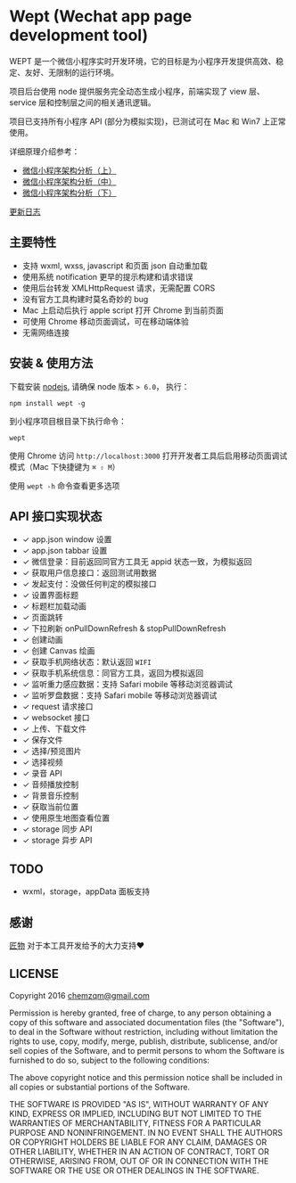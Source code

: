 # Wept (Wechat app page development tool)

WEPT 是一个微信小程序实时开发环境，它的目标是为小程序开发提供高效、稳定、友好、无限制的运行环境。

项目后台使用 node 提供服务完全动态生成小程序，前端实现了 view 层、service
层和控制层之间的相关通讯逻辑。

项目已支持所有小程序 API (部分为模拟实现)，已测试可在 Mac 和 Win7 上正常使用。

详细原理介绍参考：

* [微信小程序架构分析（上）](https://zhuanlan.zhihu.com/p/22754296)
* [微信小程序架构分析（中）](https://zhuanlan.zhihu.com/p/22765476)
* [微信小程序架构分析（下）](https://zhuanlan.zhihu.com/p/22932309)


[更新日志](https://github.com/chemzqm/wept/blob/master/history.md)

## 主要特性

* 支持 wxml, wxss, javascript 和页面 json 自动重加载
* 使用系统 notification 更早的提示构建和请求错误
* 使用后台转发 XMLHttpRequest 请求，无需配置 CORS
* 没有官方工具构建时莫名奇妙的 bug
* Mac 上启动后执行 apple script 打开 Chrome 到当前页面
* 可使用 Chrome 移动页面调试，可在移动端体验
* 无需网络连接

## 安装 & 使用方法

下载安装 [nodejs](https://nodejs.org), 请确保 node 版本 `> 6.0`， 执行：

    npm install wept -g

到小程序项目根目录下执行命令：

    wept

使用 Chrome 访问 `http://localhost:3000` 打开开发者工具后启用移动页面调试模式（Mac 下快捷键为 `⌘ ⇧ M`）

使用 `wept -h` 命令查看更多选项

## API 接口实现状态

* ✓ app.json window 设置
* ✓ app.json tabbar 设置
* ✓ 微信登录：目前返回同官方工具无 appid 状态一致，为模拟返回
* ✓ 获取用户信息接口：返回测试用数据
* ✓ 发起支付：没做任何判定的模拟接口
* ✓ 设置界面标题
* ✓ 标题栏加载动画
* ✓ 页面跳转
* ✓ 下拉刷新 onPullDownRefresh & stopPullDownRefresh
* ✓ 创建动画
* ✓ 创建 Canvas 绘画
* ✓ 获取手机网络状态：默认返回 `WIFI`
* ✓ 获取手机系统信息：同官方工具，返回为模拟返回
* ✓ 监听重力感应数据：支持 Safari mobile 等移动浏览器调试
* ✓ 监听罗盘数据：支持 Safari mobile 等移动浏览器调试
* ✓ request 请求接口
* ✓ websocket 接口
* ✓ 上传、下载文件
* ✓ 保存文件
* ✓ 选择/预览图片
* ✓ 选择视频
* ✓ 录音 API
* ✓ 音频播放控制
* ✓ 背景音乐控制
* ✓ 获取当前位置
* ✓ 使用原生地图查看位置
* ✓ storage 同步 API
* ✓ storage 异步 API

## TODO

* wxml，storage，appData 面板支持

## 感谢

[匠物](https://www.jiangwoo.com/) 对于本工具开发给予的大力支持❤️

## LICENSE

Copyright 2016 chemzqm@gmail.com

Permission is hereby granted, free of charge, to any person obtaining
a copy of this software and associated documentation files (the "Software"),
to deal in the Software without restriction, including without limitation
the rights to use, copy, modify, merge, publish, distribute, sublicense,
and/or sell copies of the Software, and to permit persons to whom the
Software is furnished to do so, subject to the following conditions:

The above copyright notice and this permission notice shall be included
in all copies or substantial portions of the Software.

THE SOFTWARE IS PROVIDED "AS IS", WITHOUT WARRANTY OF ANY KIND,
EXPRESS OR IMPLIED, INCLUDING BUT NOT LIMITED TO THE WARRANTIES
OF MERCHANTABILITY, FITNESS FOR A PARTICULAR PURPOSE AND NONINFRINGEMENT.
IN NO EVENT SHALL THE AUTHORS OR COPYRIGHT HOLDERS BE LIABLE FOR ANY CLAIM,
DAMAGES OR OTHER LIABILITY, WHETHER IN AN ACTION OF CONTRACT,
TORT OR OTHERWISE, ARISING FROM, OUT OF OR IN CONNECTION WITH THE SOFTWARE
OR THE USE OR OTHER DEALINGS IN THE SOFTWARE.
